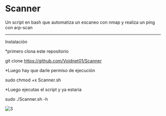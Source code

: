 # Scanner
Un script en bash que automatiza un escaneo con nmap y realiza un ping con arp-scan

-----

Instalación

*primero clona este repositorio

git clone https://github.com/Voidnet01/Scanner

*Luego hay que darle permiso de ejecución

sudo chmod +x Scanner.sh

*Luego ejecutas el script y ya estaria

sudo ./Scanner.sh -h


![3](https://user-images.githubusercontent.com/120144047/210019688-4483e67f-1ae3-48d9-9c35-df3ee8d0d965.PNG)
